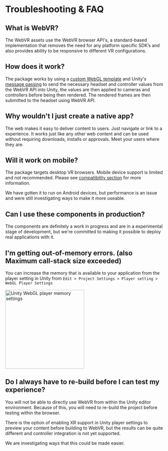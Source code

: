 # Troubleshooting & FAQ

## What is WebVR?

The WebVR assets use the WebVR browser API's, a standard-based implementation that removes the need for any platform specific SDK’s and also provides ability to be responsive to different VR configurations.

## How does it work?

The package works by using a [custom WebGL template](https://docs.unity3d.com/Manual/webgl-templates.html) and Unity's [message passing](https://docs.unity3d.com/Manual/webgl-interactingwithbrowserscripting.html) to send the necessary headset and controller values from the WebVR API into Unity, the values are then applied to cameras and controllers before being then rendered.  The rendered frames are then submitted to the headset using WebVR API.

## Why wouldn't I just create a native app?

The web makes it easy to deliver content to users. Just navigate or link to a experience.  It works just like any other web content and can be used without requiring downloads, installs or approvals.  Meet your users where they are.

## Will it work on mobile?

The package targets desktop VR browsers.   Mobile device support is limited and not recommended. Please see [compatibility section](../README.md) for more information.

We have gotten it to run on Android devices, but performance is an issue and were still investigating ways to make it more useable.

## Can I use these components in production?

The components are definitely a work in progress and are in a experimental stage of development, but we're committed to making it possible to deploy real applications with it.

## I'm getting out-of-memory errors. (also Maximum call-stack size exceeded)

You can increase the memory that is available to your application from the player setting in Unity from `Edit > Project Settings > Player setting > WebGL Player Settings`

<img alt="Unity WebGL player memory settings" src="https://raw.githubusercontent.com/mozilla/unity-webvr-export/master/docs/images/webgl-memory.png" width="250">

## Do I always have to re-build before I can test my experience?

You will not be able to directly use WebVR from within the Unity editor environment.  Because of this, you will need to re-build the project before testing within the browser.

There is the option of enabling XR support in Unity player settings to preview your content before building to WebVR, but the results can be quite different and controller integration is not yet supported.

We are investigating ways that this could be made easier.
